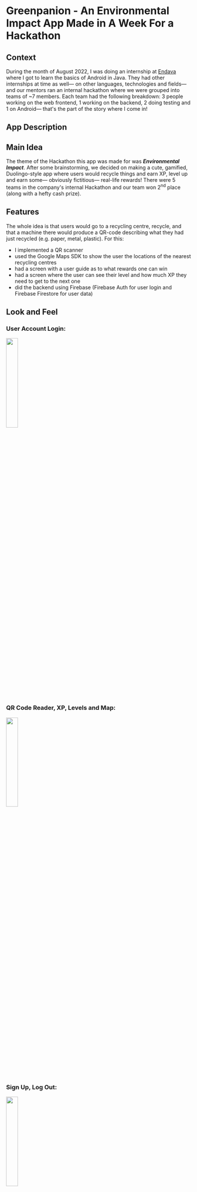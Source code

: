 # Greenpanion - An Environmental Impact App Made in A Week For a Hackathon

## Context

During the month of August 2022, I was doing an internship at [Endava](https://www.endava.com/) where I got to learn the basics of Android in Java. 
They had other internships at time as well— on other languages, technologies and fields— and our mentors ran an internal hackathon where we were grouped into teams of ~7 members.
Each team had the following breakdown: 3 people working on the web frontend, 1 working on the backend, 2 doing testing and 1 on Android— that's the part of the story where I come in!

## App Description

## Main Idea

The theme of the Hackathon this app was made for was _**Environmental Impact**_. After some brainstorming, we decided on making a cute, gamified, 
Duolingo-style app where users would recycle things and earn XP, level up and earn some— obviously fictitious— real-life rewards! 
There were 5 teams in the company's internal Hackathon and our team won 2<sup>nd</sup> place (along with a hefty cash prize). 

## Features

The whole idea is that users would go to a recycling centre, recycle, and that a machine there would produce a QR-code describing what they had just recycled (e.g. paper, metal, plastic).
For this:
- I implemented a QR scanner
- used the Google Maps SDK to show the user the locations of the nearest recycling centres
- had a screen with a user guide as to what rewards one can win
- had a screen where the user can see their level and how much XP they need to get to the next one
- did the backend using Firebase (Firebase Auth for user login and Firebase Firestore for user data)

## Look and Feel

### User Account Login:


<img src="https://github.com/user-attachments/assets/c694ea9c-f6bd-443b-bb62-faa954684be5" width="25%">


### QR Code Reader, XP, Levels and Map:


<img src="https://github.com/user-attachments/assets/03d5b2db-189c-4646-8a20-f3354fa5f28c" width="25%">


### Sign Up, Log Out:


<img src="https://github.com/user-attachments/assets/a18100cd-5dbf-4a15-9cf0-645f4d9344e3" width="25%">


## Building and Running the Project

This version of the project has been built most recently with **Android Studio Koala | 2024.1.1**, targeting Android SDK 34. 

**NOTE**: For obivous reasons, I will not allow any foreign Android projects to connect to my instance of Firebase.
Make sure to run your own Firebase project. 

## License

MIT License
